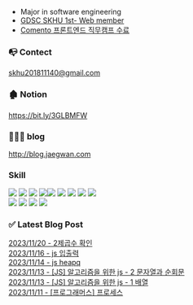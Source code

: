 

* Major in software engineering
* <a href="https://github.com/GDSC-SKHU">GDSC SKHU 1st- Web member</a>
* <a href="https://user-images.githubusercontent.com/50818389/208008419-a0706e72-0ee6-4ab2-957c-deed0abeded4.png">Comento 프론트엔드 직무캠프 수료</a>

### 📭 Contect 
skhu201811140@gmail.com

### 🏚 Notion
https://bit.ly/3GLBMFW

### 👨🏻‍💻 blog
http://blog.jaegwan.com

### Skill
<img src="https://img.shields.io/badge/React-9cf?style=flat-square&logo=react&logoColor=white"/>  <img src="https://img.shields.io/badge/Next.js-000?style=flat-square&logo=next.js&logoColor=white"/> <img src="https://img.shields.io/badge/javascript-yellow?style=flat-square&logo=javascript&logoColor=white"/> 
<img src="https://img.shields.io/badge/typescript-blue?style=flat-square&logo=typescript&logoColor=skyblue"/><img src="https://img.shields.io/badge/redux-white?style=flat-square&logo=redux&logoColor=purple"/>
<img src="https://img.shields.io/badge/styled_components-black?style=flat-square&logo=styledcomponents&logoColor=pink"/> <img src="https://img.shields.io/badge/recoil-grey?style=flat-square&logo=recoil&logoColor=skyblue"/>
<img src="https://img.shields.io/badge/react_query-black?style=flat-square&logo=reactquery&logoColor=skyblue"/>
<img src="https://img.shields.io/badge/ReactNative-ccf?style=flat-square&logo=react&logoColor=white"/>
</br><img src="https://img.shields.io/badge/Spring-green?style=flat-square&logo=Spring&logoColor=white"/>
    <img src="https://img.shields.io/badge/MySQL-4479A1?style=flat&logo=MySQL&logoColor=white">
<img src="https://img.shields.io/badge/Redis-DC382D?style=flat&logo=Redis&logoColor=white">
<img src="https://img.shields.io/badge/SQLite-003B57?style=flat&logo=SQLite&logoColor=white">

### ✅ Latest Blog Post

[2023/11/20 - 2제곱수 확인](https://kjk5.tistory.com/122) <br/>
[2023/11/16 - js 입출력](https://kjk5.tistory.com/121) <br/>
[2023/11/14 - js heapq](https://kjk5.tistory.com/120) <br/>
[2023/11/13 - [JS] 알고리즘을 위한 js - 2 문자열과 순회문](https://kjk5.tistory.com/119) <br/>
[2023/11/13 - [JS] 알고리즘을 위한 js - 1 배열](https://kjk5.tistory.com/118) <br/>
[2023/11/11 - [프로그래머스] 프로세스](https://kjk5.tistory.com/117) <br/>

